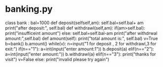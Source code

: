 # banking.py
class bank :
    bal=1000
    def deposit(selfself,am):
        self.bal=self.bal+ am
        print("after deposit:", self.bal)
    def withdrawl(self,am):
        if(am>self.bal):
            print("insufficeint amount")
        else:
            self.bal=self.bal-am
            print("after withdrwal amount:",self.bal)
    def amount(self):
            print("total amount is:", self.bal)
v=True
b=bank()
b.amount()
while(v):
    n=input("1 for deposit , 2 for withdrawl,3 for exit:")
    if(n=="1"):
        a=int(input("enter amount:1"))
        b.deposit(a)
    elif(n=="2"):
        a=int(input("enter amount:"))
        b.withdrawl(a)
    elif(n=="3"):
        print("thanks for visit")
        v=False
    else:
        print("invalid please try again")

